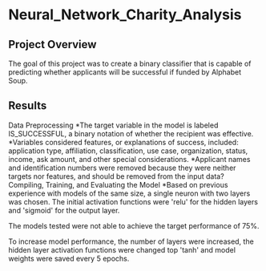 # Neural_Network_Charity_Analysis

## Project Overview
The goal of this project was to create a binary classifier that is capable of predicting whether applicants will be successful if funded by Alphabet Soup.

## Results
Data Preprocessing
*The target variable in the model is labeled IS_SUCCESSFUL, a binary notation of whether the recipient was effective. 
*Variables considered features, or explanations of success, included: application type, affiliation, classification, use case, organization, status, income, ask amount, and other special considerations.
*Applicant names and identification numbers were removed because they were neither targets nor features, and should be removed from the input data?
Compiling, Training, and Evaluating the Model
*Based on previous experience with models of the same size, a single neuron with two layers was chosen. The initial activation functions were 'relu' for the hidden layers and 'sigmoid' for the output layer. 

The models tested were not able to achieve the target performance of 75%. 

To increase model performance, the number of layers were increased, the hidden layer activation functions were changed top 'tanh' and model weights were saved every 5 epochs.
